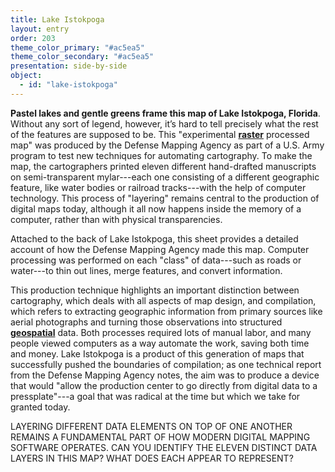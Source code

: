 ```yaml
---
title: Lake Istokpoga
layout: entry
order: 203
theme_color_primary: "#ac5ea5"
theme_color_secondary: "#ac5ea5"
presentation: side-by-side
object:
  - id: "lake-istokpoga"
---
```


**Pastel lakes and gentle greens frame this map of Lake Istokpoga, Florida**. Without any sort of legend, however, it’s hard to tell precisely what the rest of the features are supposed to be. This "experimental **<a class="gloss" target="blank" href="../../../glossary/">raster</a>** processed map" was produced by the Defense Mapping Agency as part of a U.S. Army program to test new techniques for automating cartography. To make the map, the cartographers printed eleven different hand-drafted manuscripts on semi-transparent mylar---each one consisting of a different geographic feature, like water bodies or railroad tracks---with the help of computer technology. This process of "layering" remains central to the production of digital maps today, although it all now happens inside the memory of a computer, rather than with physical transparencies.

Attached to the back of Lake Istokpoga, this sheet provides a detailed account of how the Defense Mapping Agency made this map. Computer processing was performed on each "class" of data---such as roads or water---to thin out lines, merge features, and convert information.

This production technique highlights an important distinction between cartography, which deals with all aspects of map design, and compilation, which refers to extracting geographic information from primary sources like aerial photographs and turning those observations into structured **<a class="gloss" target="blank" href="../../../glossary/">geospatial</a>** data. Both processes required lots of manual labor, and many people viewed computers as a way automate the work, saving both time and money. Lake Istokpoga is a product of this generation of maps that successfully pushed the boundaries of compilation; as one technical report from the Defense Mapping Agency notes, the aim was to produce a device that would "allow the production center to go directly from digital data to a pressplate"---a goal that was radical at the time but which we take for granted today.

<div class="invitation">LAYERING DIFFERENT DATA ELEMENTS ON TOP OF ONE ANOTHER REMAINS A FUNDAMENTAL PART OF HOW MODERN DIGITAL MAPPING SOFTWARE OPERATES. CAN YOU IDENTIFY THE ELEVEN DISTINCT DATA LAYERS IN THIS MAP? WHAT DOES EACH APPEAR TO REPRESENT?</div>